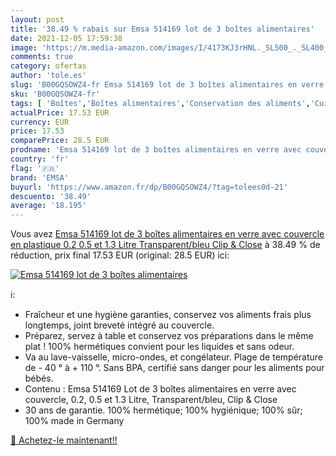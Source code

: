```yaml
---
layout: post
title: '38.49 % rabais sur Emsa 514169 lot de 3 boîtes alimentaires'
date: 2021-12-05 17:59:38
image: 'https://m.media-amazon.com/images/I/4173KJ3rHNL._SL500_._SL400_.jpg'
comments: true
category: ofertas
author: 'tole.es'
slug: 'B00GQSOWZ4-fr Emsa 514169 lot de 3 boîtes alimentaires en verre avec...'
sku: 'B00GQSOWZ4-fr'
tags: [ 'Boîtes','Boîtes alimentaires','Conservation des aliments','Cuisine et Maison','Rangement et organisation','Rangement et organisation de cuisine','emsa', ]
actualPrice: 17.53 EUR
currency: EUR
price: 17.53
comparePrice: 28.5 EUR
prodname: 'Emsa 514169 lot de 3 boîtes alimentaires en verre avec couvercle en plastique  0.2  0.5 et 1.3 Litre  Transparent/bleu  Clip & Close'
country: 'fr'
flag: '🇫🇷'
brand: 'EMSA'
buyurl: 'https://www.amazon.fr/dp/B00GQSOWZ4/?tag=tolees0d-21'
descuento: '38.49'
average: '18.195'
---
```


Vous avez [Emsa 514169 lot de 3 boîtes alimentaires en verre avec couvercle en plastique  0.2  0.5 et 1.3 Litre  Transparent/bleu  Clip & Close](https://www.amazon.fr/dp/B00GQSOWZ4/?tag=tolees0d-21)  à  38.49 % de réduction, prix final  17.53 EUR (original: 28.5 EUR) ici:

[![Emsa 514169 lot de 3 boîtes alimentaires](https://m.media-amazon.com/images/I/4173KJ3rHNL._SL500_._SL400_.jpg)](https://www.amazon.fr/dp/B00GQSOWZ4/?tag=tolees0d-21)

ℹ️:

- Fraîcheur et une hygiène garanties, conservez vos aliments frais plus longtemps, joint breveté intégré au couvercle.
- Préparez, servez à table et conservez vos préparations dans le même plat ! 100% hermétiques convient pour les liquides et sans odeur.
- Va au lave-vaisselle, micro-ondes, et congélateur. Plage de température de - 40 ° à + 110 °. Sans BPA, certifié sans danger pour les aliments pour bébés.
- Contenu : Emsa 514169 Lot de 3 boîtes alimentaires en verre avec couvercle, 0.2, 0.5 et 1.3 Litre, Transparent/bleu, Clip & Close
- 30 ans de garantie. 100% hermétique; 100% hygiénique; 100% sûr; 100% made in Germany

[🛒 Achetez-le maintenant!!](https://www.amazon.fr/dp/B00GQSOWZ4/?tag=tolees0d-21)
